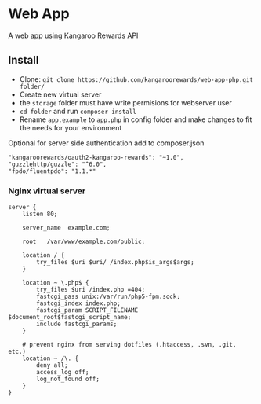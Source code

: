 # Web App

A web app using Kangaroo Rewards API

## Install

- Clone:  `git clone https://github.com/kangaroorewards/web-app-php.git folder/`
- Create new virtual server
- the `storage` folder must have write permisions for webserver user
- `cd folder` and run `composer install`
- Rename `app.example` to `app.php` in config folder and make changes to fit the needs for your environment

Optional for server side authentication add to composer.json

```
"kangaroorewards/oauth2-kangaroo-rewards": "~1.0",
"guzzlehttp/guzzle": "^6.0",
"fpdo/fluentpdo": "1.1.*"
```

### Nginx virtual server

```
server {
    listen 80;

    server_name  example.com;

    root   /var/www/example.com/public;

    location / {
        try_files $uri $uri/ /index.php$is_args$args;
    }

    location ~ \.php$ {
        try_files $uri /index.php =404;
        fastcgi_pass unix:/var/run/php5-fpm.sock;
        fastcgi_index index.php;
        fastcgi_param SCRIPT_FILENAME $document_root$fastcgi_script_name;
        include fastcgi_params;
    }

    # prevent nginx from serving dotfiles (.htaccess, .svn, .git, etc.)
    location ~ /\. {
        deny all;
        access_log off;
        log_not_found off;
    }
}
```
